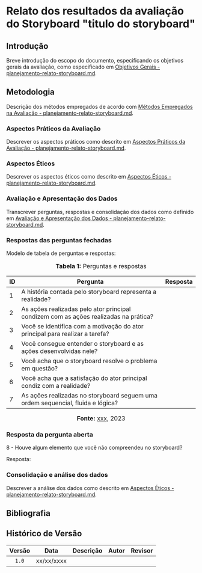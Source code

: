 # Relato dos resultados da avaliação do Storyboard "titulo do storyboard"

## Introdução

Breve introdução do escopo do documento, especificando os objetivos gerais da avaliação, como especificado em [Objetivos Gerais - planejamento-relato-storyboard.md](https://github.com/Interacao-Humano-Computador/2023.2-NotaLegal/blob/main/docs/design-avaliacao-desenvolvimento/planejamento-relato_storyboard.md#objetivos-gerais).

## Metodologia

Descrição dos métodos empregados de acordo com [Métodos Empregados na Avaliação - planejamento-relato-storyboard.md](https://github.com/Interacao-Humano-Computador/2023.2-NotaLegal/blob/main/docs/design-avaliacao-desenvolvimento/planejamento-relato_storyboard.md#m%C3%A9todos-empregados-na-avalia%C3%A7%C3%A3o).

### Aspectos Práticos da Avaliação

Descrever os aspectos práticos como descrito em [Aspectos Práticos da Avaliação - planejamento-relato-storyboard.md](https://github.com/Interacao-Humano-Computador/2023.2-NotaLegal/blob/main/docs/design-avaliacao-desenvolvimento/planejamento-relato_storyboard.md#aspectos-pr%C3%A1ticos-da-avalia%C3%A7%C3%A3o).

### Aspectos Éticos

Descrever os aspectos éticos como descrito em [Aspectos Éticos - planejamento-relato-storyboard.md](https://github.com/Interacao-Humano-Computador/2023.2-NotaLegal/blob/main/docs/design-avaliacao-desenvolvimento/planejamento-relato_storyboard.md#aspectos-%C3%A9ticos).

### Avaliação e Apresentação dos Dados

Transcrever perguntas, respostas e consolidação dos dados como definido em [Avaliação e Apresentação dos Dados - planejamento-relato-storyboard.md](https://github.com/Interacao-Humano-Computador/2023.2-NotaLegal/blob/main/docs/design-avaliacao-desenvolvimento/planejamento-relato_storyboard.md#avalia%C3%A7%C3%A3o-e-apresenta%C3%A7%C3%A3o-dos-dados).

### Respostas das perguntas fechadas

Modelo de tabela de perguntas e respostas:

<div align="center">
<font size="3"><p style="text-align: center"><b>Tabela 1:</b> Perguntas e respostas</p></font>

<table>
    <thead>
        <tr>
            <th>ID</th>
            <th>Pergunta</th>
            <th>Resposta</th>
        </tr>
    </thead>
    <tbody>
        <tr>
            <td>1</td>
            <td>A história contada pelo storyboard representa a realidade?</td>
            <td></td>
        </tr>
        <tr>
            <td>2</td>
            <td>As ações realizadas pelo ator principal condizem com as ações realizadas na prática?</td>
            <td></td>
        </tr>
        <tr>
            <td>3</td>
            <td>Você se identifica com a motivação do ator principal para realizar a tarefa?</td>
            <td></td>
        </tr>
        <tr>
            <td>4</td>
            <td>Você consegue entender o storyboard e as ações desenvolvidas nele?</td>
            <td></td>
        </tr>
        <tr>
            <td>5</td>
            <td>Você acha que o storyboard resolve o problema em questão?</td>
            <td></td>
        </tr>
        <tr>
            <td>6</td>
            <td>Você acha que a satisfação do ator principal condiz com a realidade?</td>
            <td></td>
        </tr>
        <tr>
            <td>7</td>
            <td>As ações realizadas no storyboard seguem uma ordem sequencial, fluida e lógica?</td>
            <td></td>
        </tr>
    </tbody>
</table>

<font size="3"><p style="text-align: center"><b>Fonte:</b> <a href="https://github.com/xxx">xxx</a>, 2023</p></font>
</div>

### Resposta da pergunta aberta

8 - Houve algum elemento que você não compreendeu no storyboard?

Resposta:

### Consolidação e análise dos dados

Descrever a análise dos dados como descrito em [Aspectos Éticos - planejamento-relato-storyboard.md](https://github.com/Interacao-Humano-Computador/2023.2-NotaLegal/blob/main/docs/design-avaliacao-desenvolvimento/planejamento-relato_storyboard.md#aspectos-%C3%A9ticos).

## Bibliografia

>
> 

## Histórico de Versão

| Versão | Data       | Descrição            |                       Autor                        |                     Revisor                      |
| :----: | ---------- | -------------------- | :------------------------------------------------: | :----------------------------------------------: |
| `1.0`  | xx/xx/xxxx |  |      |  |
